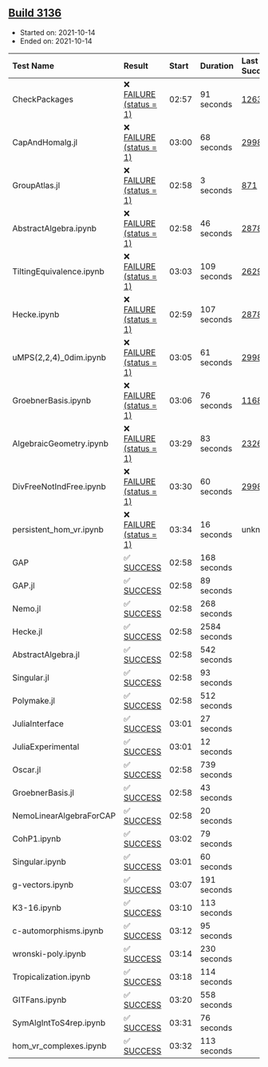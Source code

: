 ## [Build 3136](https://oscarci.mathematik.uni-kl.de/job/oscar-stable/3136/)

* Started on: 2021-10-14
* Ended on: 2021-10-14

| Test Name    | Result | Start | Duration | Last Success | First Failure |
|:-------------|:-------|:------|:---------|:-------------|:--------------|
| CheckPackages | ❌ [FAILURE (status = 1)](https://oscarci.mathematik.uni-kl.de/job/oscar-stable/3136/artifact/logs/build-3136/CheckPackages.log) | 02:57 | 91 seconds | [1263](https://oscarci.mathematik.uni-kl.de/job/oscar-stable/1263/) | [1264](https://oscarci.mathematik.uni-kl.de/job/oscar-stable/1264/) |
| CapAndHomalg.jl | ❌ [FAILURE (status = 1)](https://oscarci.mathematik.uni-kl.de/job/oscar-stable/3136/artifact/logs/build-3136/CapAndHomalg.jl.log) | 03:00 | 68 seconds | [2998](https://oscarci.mathematik.uni-kl.de/job/oscar-stable/2998/) | [2999](https://oscarci.mathematik.uni-kl.de/job/oscar-stable/2999/) |
| GroupAtlas.jl | ❌ [FAILURE (status = 1)](https://oscarci.mathematik.uni-kl.de/job/oscar-stable/3136/artifact/logs/build-3136/GroupAtlas.jl.log) | 02:58 | 3 seconds | [871](https://oscarci.mathematik.uni-kl.de/job/oscar-stable/871/) | [872](https://oscarci.mathematik.uni-kl.de/job/oscar-stable/872/) |
| AbstractAlgebra.ipynb | ❌ [FAILURE (status = 1)](https://oscarci.mathematik.uni-kl.de/job/oscar-stable/3136/artifact/logs/build-3136/AbstractAlgebra.ipynb.log) | 02:58 | 46 seconds | [2878](https://oscarci.mathematik.uni-kl.de/job/oscar-stable/2878/) | [2879](https://oscarci.mathematik.uni-kl.de/job/oscar-stable/2879/) |
| TiltingEquivalence.ipynb | ❌ [FAILURE (status = 1)](https://oscarci.mathematik.uni-kl.de/job/oscar-stable/3136/artifact/logs/build-3136/TiltingEquivalence.ipynb.log) | 03:03 | 109 seconds | [2629](https://oscarci.mathematik.uni-kl.de/job/oscar-stable/2629/) | [2630](https://oscarci.mathematik.uni-kl.de/job/oscar-stable/2630/) |
| Hecke.ipynb | ❌ [FAILURE (status = 1)](https://oscarci.mathematik.uni-kl.de/job/oscar-stable/3136/artifact/logs/build-3136/Hecke.ipynb.log) | 02:59 | 107 seconds | [2878](https://oscarci.mathematik.uni-kl.de/job/oscar-stable/2878/) | [2879](https://oscarci.mathematik.uni-kl.de/job/oscar-stable/2879/) |
| uMPS(2,2,4)_0dim.ipynb | ❌ [FAILURE (status = 1)](https://oscarci.mathematik.uni-kl.de/job/oscar-stable/3136/artifact/logs/build-3136/uMPS-2-2-4-_0dim.ipynb.log) | 03:05 | 61 seconds | [2998](https://oscarci.mathematik.uni-kl.de/job/oscar-stable/2998/) | [2999](https://oscarci.mathematik.uni-kl.de/job/oscar-stable/2999/) |
| GroebnerBasis.ipynb | ❌ [FAILURE (status = 1)](https://oscarci.mathematik.uni-kl.de/job/oscar-stable/3136/artifact/logs/build-3136/GroebnerBasis.ipynb.log) | 03:06 | 76 seconds | [1168](https://oscarci.mathematik.uni-kl.de/job/oscar-stable/1168/) | [1169](https://oscarci.mathematik.uni-kl.de/job/oscar-stable/1169/) |
| AlgebraicGeometry.ipynb | ❌ [FAILURE (status = 1)](https://oscarci.mathematik.uni-kl.de/job/oscar-stable/3136/artifact/logs/build-3136/AlgebraicGeometry.ipynb.log) | 03:29 | 83 seconds | [2326](https://oscarci.mathematik.uni-kl.de/job/oscar-stable/2326/) | [2327](https://oscarci.mathematik.uni-kl.de/job/oscar-stable/2327/) |
| DivFreeNotIndFree.ipynb | ❌ [FAILURE (status = 1)](https://oscarci.mathematik.uni-kl.de/job/oscar-stable/3136/artifact/logs/build-3136/DivFreeNotIndFree.ipynb.log) | 03:30 | 60 seconds | [2998](https://oscarci.mathematik.uni-kl.de/job/oscar-stable/2998/) | [2999](https://oscarci.mathematik.uni-kl.de/job/oscar-stable/2999/) |
| persistent_hom_vr.ipynb | ❌ [FAILURE (status = 1)](https://oscarci.mathematik.uni-kl.de/job/oscar-stable/3136/artifact/logs/build-3136/persistent_hom_vr.ipynb.log) | 03:34 | 16 seconds | unknown | unknown |
| GAP | ✅ [SUCCESS](https://oscarci.mathematik.uni-kl.de/job/oscar-stable/3136/artifact/logs/build-3136/GAP.log) | 02:58 | 168 seconds |  |  |
| GAP.jl | ✅ [SUCCESS](https://oscarci.mathematik.uni-kl.de/job/oscar-stable/3136/artifact/logs/build-3136/GAP.jl.log) | 02:58 | 89 seconds |  |  |
| Nemo.jl | ✅ [SUCCESS](https://oscarci.mathematik.uni-kl.de/job/oscar-stable/3136/artifact/logs/build-3136/Nemo.jl.log) | 02:58 | 268 seconds |  |  |
| Hecke.jl | ✅ [SUCCESS](https://oscarci.mathematik.uni-kl.de/job/oscar-stable/3136/artifact/logs/build-3136/Hecke.jl.log) | 02:58 | 2584 seconds |  |  |
| AbstractAlgebra.jl | ✅ [SUCCESS](https://oscarci.mathematik.uni-kl.de/job/oscar-stable/3136/artifact/logs/build-3136/AbstractAlgebra.jl.log) | 02:58 | 542 seconds |  |  |
| Singular.jl | ✅ [SUCCESS](https://oscarci.mathematik.uni-kl.de/job/oscar-stable/3136/artifact/logs/build-3136/Singular.jl.log) | 02:58 | 93 seconds |  |  |
| Polymake.jl | ✅ [SUCCESS](https://oscarci.mathematik.uni-kl.de/job/oscar-stable/3136/artifact/logs/build-3136/Polymake.jl.log) | 02:58 | 512 seconds |  |  |
| JuliaInterface | ✅ [SUCCESS](https://oscarci.mathematik.uni-kl.de/job/oscar-stable/3136/artifact/logs/build-3136/JuliaInterface.log) | 03:01 | 27 seconds |  |  |
| JuliaExperimental | ✅ [SUCCESS](https://oscarci.mathematik.uni-kl.de/job/oscar-stable/3136/artifact/logs/build-3136/JuliaExperimental.log) | 03:01 | 12 seconds |  |  |
| Oscar.jl | ✅ [SUCCESS](https://oscarci.mathematik.uni-kl.de/job/oscar-stable/3136/artifact/logs/build-3136/Oscar.jl.log) | 02:58 | 739 seconds |  |  |
| GroebnerBasis.jl | ✅ [SUCCESS](https://oscarci.mathematik.uni-kl.de/job/oscar-stable/3136/artifact/logs/build-3136/GroebnerBasis.jl.log) | 02:58 | 43 seconds |  |  |
| NemoLinearAlgebraForCAP | ✅ [SUCCESS](https://oscarci.mathematik.uni-kl.de/job/oscar-stable/3136/artifact/logs/build-3136/NemoLinearAlgebraForCAP.log) | 02:58 | 20 seconds |  |  |
| CohP1.ipynb | ✅ [SUCCESS](https://oscarci.mathematik.uni-kl.de/job/oscar-stable/3136/artifact/logs/build-3136/CohP1.ipynb.log) | 03:02 | 79 seconds |  |  |
| Singular.ipynb | ✅ [SUCCESS](https://oscarci.mathematik.uni-kl.de/job/oscar-stable/3136/artifact/logs/build-3136/Singular.ipynb.log) | 03:01 | 60 seconds |  |  |
| g-vectors.ipynb | ✅ [SUCCESS](https://oscarci.mathematik.uni-kl.de/job/oscar-stable/3136/artifact/logs/build-3136/g-vectors.ipynb.log) | 03:07 | 191 seconds |  |  |
| K3-16.ipynb | ✅ [SUCCESS](https://oscarci.mathematik.uni-kl.de/job/oscar-stable/3136/artifact/logs/build-3136/K3-16.ipynb.log) | 03:10 | 113 seconds |  |  |
| c-automorphisms.ipynb | ✅ [SUCCESS](https://oscarci.mathematik.uni-kl.de/job/oscar-stable/3136/artifact/logs/build-3136/c-automorphisms.ipynb.log) | 03:12 | 95 seconds |  |  |
| wronski-poly.ipynb | ✅ [SUCCESS](https://oscarci.mathematik.uni-kl.de/job/oscar-stable/3136/artifact/logs/build-3136/wronski-poly.ipynb.log) | 03:14 | 230 seconds |  |  |
| Tropicalization.ipynb | ✅ [SUCCESS](https://oscarci.mathematik.uni-kl.de/job/oscar-stable/3136/artifact/logs/build-3136/Tropicalization.ipynb.log) | 03:18 | 114 seconds |  |  |
| GITFans.ipynb | ✅ [SUCCESS](https://oscarci.mathematik.uni-kl.de/job/oscar-stable/3136/artifact/logs/build-3136/GITFans.ipynb.log) | 03:20 | 558 seconds |  |  |
| SymAlgIntToS4rep.ipynb | ✅ [SUCCESS](https://oscarci.mathematik.uni-kl.de/job/oscar-stable/3136/artifact/logs/build-3136/SymAlgIntToS4rep.ipynb.log) | 03:31 | 76 seconds |  |  |
| hom_vr_complexes.ipynb | ✅ [SUCCESS](https://oscarci.mathematik.uni-kl.de/job/oscar-stable/3136/artifact/logs/build-3136/hom_vr_complexes.ipynb.log) | 03:32 | 113 seconds |  |  |
